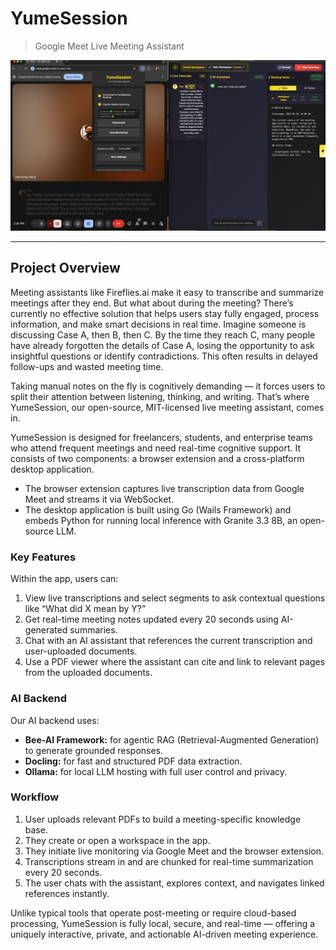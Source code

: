 # YumeSession

> Google Meet Live Meeting Assistant

![YumeSession Logo](https://github.com/YumeSession/.github/blob/main/yumesession.jpeg?raw=true)

---

## Project Overview

Meeting assistants like Fireflies.ai make it easy to transcribe and summarize meetings after they end. But what about during the meeting? There’s currently no effective solution that helps users stay fully engaged, process information, and make smart decisions in real time. Imagine someone is discussing Case A, then B, then C. By the time they reach C, many people have already forgotten the details of Case A, losing the opportunity to ask insightful questions or identify contradictions. This often results in delayed follow-ups and wasted meeting time.

Taking manual notes on the fly is cognitively demanding — it forces users to split their attention between listening, thinking, and writing. That’s where YumeSession, our open-source, MIT-licensed live meeting assistant, comes in.

YumeSession is designed for freelancers, students, and enterprise teams who attend frequent meetings and need real-time cognitive support. It consists of two components: a browser extension and a cross-platform desktop application.

- The browser extension captures live transcription data from Google Meet and streams it via WebSocket.
- The desktop application is built using Go (Wails Framework) and embeds Python for running local inference with Granite 3.3 8B, an open-source LLM.

### Key Features

Within the app, users can:
1. View live transcriptions and select segments to ask contextual questions like “What did X mean by Y?”
2. Get real-time meeting notes updated every 20 seconds using AI-generated summaries.
3. Chat with an AI assistant that references the current transcription and user-uploaded documents.
4. Use a PDF viewer where the assistant can cite and link to relevant pages from the uploaded documents.

### AI Backend

Our AI backend uses:
- **Bee-AI Framework:** for agentic RAG (Retrieval-Augmented Generation) to generate grounded responses.
- **Docling:** for fast and structured PDF data extraction.
- **Ollama:** for local LLM hosting with full user control and privacy.

### Workflow

1. User uploads relevant PDFs to build a meeting-specific knowledge base.
2. They create or open a workspace in the app.
3. They initiate live monitoring via Google Meet and the browser extension.
4. Transcriptions stream in and are chunked for real-time summarization every 20 seconds.
5. The user chats with the assistant, explores context, and navigates linked references instantly.

Unlike typical tools that operate post-meeting or require cloud-based processing, YumeSession is fully local, secure, and real-time — offering a uniquely interactive, private, and actionable AI-driven meeting experience.